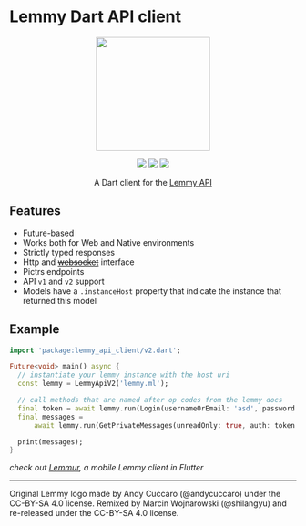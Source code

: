 # Lemmy Dart API client

<div align="center">

 <img width=200px height=200px src="https://raw.githubusercontent.com/krawieck/lemmy_api_client/master/logo.svg"/>

[![](https://img.shields.io/pub/v/lemmy_api_client.svg?logo=dart)](https://pub.dev/packages/lemmy_api_client)
[![](https://github.com/krawieck/lemmy_api_client/workflows/ci/badge.svg)](https://github.com/krawieck/lemmy_api_client/actions)
[![](https://img.shields.io/badge/style-effective_dart-40c4ff.svg)](https://pub.dev/packages/effective_dart)

A Dart client for the [Lemmy API](https://lemmy.ml/docs/en/contributing/websocket_http_api.html)

</div>

## Features

- Future-based
- Works both for Web and Native environments
- Strictly typed responses
- Http and [~~websocket~~](https://github.com/krawieck/lemmy_api_client/issues/4) interface
- Pictrs endpoints
- API `v1` and `v2` support
- Models have a `.instanceHost` property that indicate the instance that returned this model

## Example

```dart
import 'package:lemmy_api_client/v2.dart';

Future<void> main() async {
  // instantiate your lemmy instance with the host uri
  const lemmy = LemmyApiV2('lemmy.ml');

  // call methods that are named after op codes from the lemmy docs
  final token = await lemmy.run(Login(usernameOrEmail: 'asd', password: 'ads'));
  final messages =
      await lemmy.run(GetPrivateMessages(unreadOnly: true, auth: token.raw));

  print(messages);
}
```

_check out [Lemmur](https://github.com/krawieck/lemmur), a mobile Lemmy client in Flutter_

---

Original Lemmy logo made by Andy Cuccaro (@andycuccaro) under the CC-BY-SA 4.0 license. Remixed by Marcin Wojnarowski (@shilangyu) and re-released under the CC-BY-SA 4.0 license.
